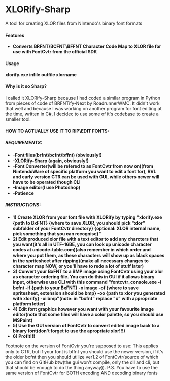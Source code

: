 # XLORify-Sharp
A tool for creating XLOR files from NIntendo's binary font formats

#### Features
* __Converts BRFNT\BCFNT\BFFNT Character Code Map to XLOR file for use with FontCvtr from the official SDK__

#### Usage
__xlorify.exe infile outfile xlorname__

#### Why is it so Sharp?
I called it XLORify-Sharp because I had coded a similar program in Python from pieces of code of BRFNTify-Next by RoadrunnerWMC. It didn't work that well and because I was working on another program for font editing at the time, written in C#, I decidec to use some of it's codebase to create a smaller tool.

#### HOW TO ACTUALLY USE IT TO RIP\EDIT FONTS:
##### REQUIREMENTS:
* __-Font files(brfnt\bcfnt\bffnt) (obviously!)__
* __-XLORify-Sharp (again, obviously!)__
* __-Font Converter(will be refered to as FontCvtr from now on)(from NintendoWare of specific platform you want to edit a font for), RVL and early version CTR can be used with GUI, while others newer will have to be operated though CLI__
* __-Image editor(I use Photoshop)__
* __-Patience__
##### INSTRUCTIONS:
* __1) Create XLOR from your font file with XLORify by typing "xlorify.exe {path to BxFNT} {where to save XLOR, you should pick "xlor" subfolder of your FontCvtr directory} {optional: XLOR internal name, pick something that you can recognise}"__
* __2) Edit produced xlor file with a text editor to add any charcters that you want(it's all in UTF-16BE, you can look up unicode character codes at unicode-table.com)(also remember in which order and where you put them, as these characters will show up as black spaces in the spritesheet after ripping)(make all necessary changes to character map NOW, or you'll have to redo a lot of stuff later)__
* __3) Convert your BxFNT to a BMP image using FontCvtr using your xlor as character ordering file. You can do this in GUI if it allows binary input, otherwise use CLI with this command "fontcvtr_console.exe -i bxfnt -if {path to your BxFNT} -o image -of {where to save spritesheet, extension should be bmp} -oo {path to xlor you generated with xlorify} -oi bmp"(note: in "bxfnt" replace "x" with appropriate platform letter)__
* __4) Edit font graphics however you want with your favourite image editor(note that some files will have a color palette, so you should use MSPaint)__
* __5) Use the GUI version of FontCvtr to convert edited image back to a binary font(don't forget to use the apropriate xlor!!!)__
* __6) Profit!!!__

Footnote on the version of FontCvtr you're supposed to use:
This applies only to CTR, but if your font is bffnt you should use the newer version, if it's the older bcfnt then you should utilize ver1.2 of FontCvtr(source of which you can find on GItHub btw(the gui won't compile, only the dll and cli, but that should be enough to do the thing anyway)).
P.S. You have to use the same version of FontCvtr for BOTH encoding AND decoding binary fonts
